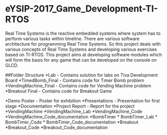 # eYSIP-2017_Game_Development-TI-RTOS
Real Time Systems is the reactive embedded systems where system has to perform various tasks within timeline. There are various software architecture for programming Real Time Systems. So this project deals with various concepts of Real Time Systems and developing various exercises based on TI-RTOS.  This project aims at developing software modules which will form the basis for any game that can be developed on the console on GLCD.

##Folder Structure
*Lab - Contains solution for labs on Tiva Development Board
*TimedBomb_Final - Contains code for Timer Bomb problem
*VendingMachine_Final - Contains code for Vending Machine problem
*Breakout Final - Contains code for Breakout Game

*Demo Poster - Poster for exhibition
*Presentations - Presentation for first stage 
*Documentation 
	*Project Report - Report for the project
	*VendingMachine
		*VendingMachine_Lab
		*VendingMachine_Code
		*VendingMachine_Code_documentation
	*BombTimer
		* BombTimer_Lab
		* BombTimer_Code
		* BombTimer_Code_documentation
	*Breakout
		*Breakout_Code
		*Breakout_Code_documentation
